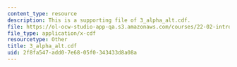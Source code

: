 ```yaml
---
content_type: resource
description: This is a supporting file of 3_alpha_alt.cdf.
file: https://ol-ocw-studio-app-qa.s3.amazonaws.com/courses/22-02-introduction-to-applied-nuclear-physics-spring-2012/2f8fa547add07e6805f0343433d8a08a_3_alpha_alt.cdf
file_type: application/x-cdf
resourcetype: Other
title: 3_alpha_alt.cdf
uid: 2f8fa547-add0-7e68-05f0-343433d8a08a
---
```

